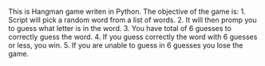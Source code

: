 This is Hangman game writen in Python.
The objective of the game is:
    1. Script will pick a random word from a list of words.
    2. It will then promp you to guess what letter is in the word. 
    3. You have total of 6 guesses to correctly guess the word. 
    4. If you guess correctly the word with 6 guesses or less, you win.
    5. If you are unable to guess in 6 guesses you lose the game. 